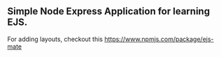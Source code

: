 ## Simple Node Express Application for learning EJS.

For adding layouts, checkout this https://www.npmjs.com/package/ejs-mate